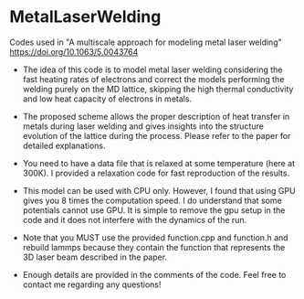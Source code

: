 # MetalLaserWelding

Codes used in "A multiscale approach for modeling metal laser welding" https://doi.org/10.1063/5.0043764

- The idea of this code is to model metal laser welding considering the fast heating rates of electrons and correct the models performing the welding purely  on the MD lattice, skipping the high thermal conductivity and low heat capacity of electrons in metals.

- The proposed scheme allows the proper description of heat transfer in metals during laser welding and gives insights into the structure evolution of the lattice during the process. Please refer to the paper for detailed explanations.  

- You need to have a data file that is relaxed at some temperature (here at 300K). I provided a relaxation code for fast reproduction of the results. 

- This model can be used with CPU only. However, I found that using GPU gives you 8 times the computation speed. I do understand that some potentials cannot use GPU. It is simple to remove the gpu setup in the code and it does not interfere with the dynamics of the run.

- Note that you MUST use the provided function.cpp and function.h and rebuild lammps because they contain the function that represents the 3D laser beam described in the paper. 

- Enough details are provided in the comments of the code. Feel free to contact me regarding any questions!
